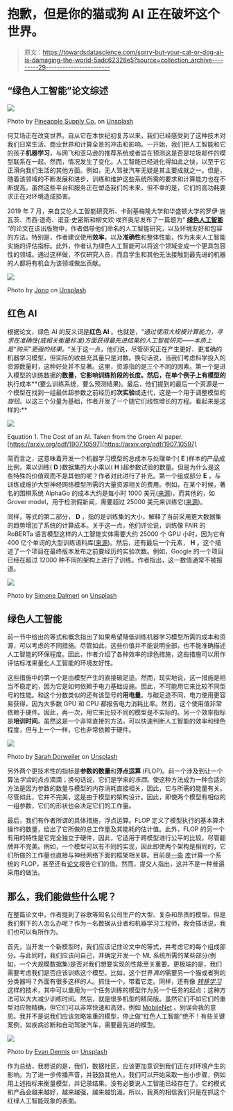 # 抱歉，但是你的猫或狗 AI 正在破坏这个世界。

> 原文：<https://towardsdatascience.com/sorry-but-your-cat-or-dog-ai-is-damaging-the-world-5adc62328e5?source=collection_archive---------29----------------------->

## “绿色人工智能”论文综述

![](img/43dadca6edd981c0e89df9c722607af0.png)

Photo by [Pineapple Supply Co.](https://unsplash.com/@pineapple?utm_source=medium&utm_medium=referral) on [Unsplash](https://unsplash.com?utm_source=medium&utm_medium=referral)

何艾场正在改变世界。自从它在本世纪初复苏以来，我们已经感受到了这种技术对我们日常生活、商业世界和计算全景的冲击和影响。一开始，我们把人工智能和它的孩子**机器学习**，与网飞和亚马逊的推荐系统或者旨在预测这是否是垃圾邮件的模型联系在一起。然而，情况发生了变化。人工智能已经进化得如此之快，以至于它正滑向我们生活的其他方面。例如，无人驾驶汽车无疑是其主要成就之一。但是，随着该领域的不断发展和进步，训练和维护这些系统所需的要求和计算能力也在不断提高。虽然这些平台和服务正在塑造我们的未来，但不幸的是，它们的高功耗要求正在对环境造成损害。

2019 年 7 月，来自艾伦人工智能研究所、卡耐基梅隆大学和华盛顿大学的罗伊·施瓦茨、杰西·道奇、诺亚·史密斯和柳文欢·埃齐奥尼发布了一篇题为“ [**绿色人工智能**](https://arxiv.org/abs/1907.10597) ”的论文在该出版物中，作者倡导他们命名的人工智能研究，以及环境友好和包容的方法。特别是，作者建议使用**效率**，以及**准确性**和整体性能，作为未来人工智能实施的评估指标。此外，作者认为绿色人工智能可以将这个领域变成一个更具包容性的领域。通过这样做，不仅研究人员，而且学生和其他无法接触到最先进的机器的人都将有机会为该领域做出贡献。

![](img/0b68e7bcf02abd18c003b76614825581.png)

Photo by [Jono](https://unsplash.com/@xjono?utm_source=medium&utm_medium=referral) on [Unsplash](https://unsplash.com?utm_source=medium&utm_medium=referral)

## 红色 AI

根据论文，绿色 AI 的反义词是**红色 AI** 。也就是，“*通过使用大规模计算能力，寻求在准确性(或相关衡量标准)方面获得最先进结果的人工智能研究——本质上是“购买”更强的结果。*“关于这一点，他们说，尽管研究正在产生更好、更准确的机器学习模型，但实际的收益充其量只是对数。换句话说，当我们考虑科学投入的资源数量时，这种好处并不显著。这里，资源指的是三个不同的因素。第一个是进入模型的训练数据的**数量，它影响训练阶段的长度。然后，在单个例子上有模型的**执行成本**(要么训练系统，要么预测结果)。最后，他们提到的最后一个资源是一个模型在找到一组最优超参数之前经历的**次实验**或迭代，这是一个用于调整模型的*旋钮*。以这三个分量为基础，作者开发了一个随它们线性增长的方程。看起来是这样的:**

![](img/7b9153ce7a1cccb240464aca01eba0e1.png)

Equation 1\. The Cost of an AI. Taken from the Green AI paper. [https://arxiv.org/pdf/1907.10597](https://arxiv.org/pdf/1907.10597)

简而言之，这意味着开发一个机器学习模型的总成本与处理单个( **E** )样本的产品成比例，乘以训练( **D** )数据集的大小乘以( **H** )超参数试验的数量。但是为什么是这些特殊的价值观而不是其他的呢？作者对此进行了补充。第一个组成部分 **E** ，与训练或维护大型神经网络模型所需的大量资源相关的费用。例如，在某个时候，著名的围棋系统 AlphaGo 的成本大约是每小时 1000 美元([来源](https://www.nature.com/articles/nature16961))，而其他的，如 Grover model，用于检测假新闻，需要超过 25000 美元来训练它([来源](https://arxiv.org/abs/1905.12616))。

同样，等式的第二部分， **D** ，指的是训练集的大小，解释了当前采用更大数据集的趋势增加了系统的计算成本。关于这一点，他们评论说，训练像 FAIR 的 RoBERTa 语言模型这样的人工智能实体需要大约 25000 个 GPU 小时，因为它有 400 亿个单词的大型训练语料库([来源](https://arxiv.org/abs/1907.11692))。然后，还有最后一个元素， **H** 。这个描述了一个项目在最终版本发布之前要经历的实验次数。例如，Google 的一个项目已经在超过 12000 种不同的架构上进行了训练。作者指出，这一数值通常不被报道。

![](img/605d8982ea1b8c153096e941bd5f4c25.png)

Photo by [Simone Dalmeri](https://unsplash.com/@simone_dalmeri?utm_source=medium&utm_medium=referral) on [Unsplash](https://unsplash.com?utm_source=medium&utm_medium=referral)

## 绿色人工智能

前一节中给出的等式和概念指出了如果希望降低训练机器学习模型所需的成本和资源，可以考虑的不同措施。尽管如此，这些价值并不能说明全部，也不能准确描述人工智能的环保程度。因此，作者介绍了各种效率的绿色措施，这些措施可以用作评估标准来量化人工智能的环境友好性。

这些措施中的第一个是由模型产生的直接碳足迹。然而，现实地说，这一措施是相当不稳定的，因为它是如何依赖于电力基础设施。因此，不可能用它来比较不同型号的性能。和这个分数类似的还有该型号的**用电量**。与碳足迹不同，电力使用更容易获得，因为大多数 GPU 和 CPU 都报告电力消耗比率。然而，这个使用值非常依赖于硬件。因此，再一次，用它来比较不同的模型是不实际的。另一个效率指标是**培训时间**。虽然这是一个非常直接的方法，可以快速判断人工智能的效率和绿色程度，但与上一个一样，它也非常依赖于硬件。

![](img/4afcc9f2d637adffbd91c32b92b37ea1.png)

Photo by [Sarah Dorweiler](https://unsplash.com/@sarahdorweiler?utm_source=medium&utm_medium=referral) on [Unsplash](https://unsplash.com?utm_source=medium&utm_medium=referral)

另外两个更技术性的指标是**参数的数量**和**浮点运算** (FLOP)。前一个涉及到让一个算法*学会*的点点滴滴；换句话说，它们是学来的*东西*。使这种方法成为一种合适的方法是因为参数的数量与模型的内存消耗直接相关，因此，它与所需的能量有关。尽管如此，它并不完美，这是由于模型的架构设计。因此，即使两个模型有相似的一组参数，它们的形状也会决定它们的工作量。

最后，我们有作者所谓的具体措施，浮点运算。FLOP 定义了模型执行的基本算术操作的数量，给出了它所做的总工作量及其能耗的估计值。此外，FLOP 的另一个有用的特性是它完全独立于硬件，因此，它适用于跨模型进行公平的比较。尽管翻牌并不完美。例如，一个模型可以有不同的实现，因此即使两个架构是相同的，它们所做的工作量也直接与神经网络下面的框架相关联。目前是[一些](https://github.com/Swall0w/torchstat) [库](https://github.com/Lyken17/pytorch-OpCounter)计算一个系统的 FLOP，甚至还有[论文](https://arxiv.org/abs/1611.06440)报告它们的值。然而，提交人指出，这并不是一种普遍采用的做法。

## 那么，我们能做些什么呢？

在整篇论文中，作者提到了谷歌等知名公司生产的大型、复杂和昂贵的模型。但是我们剩下的人怎么办呢？作为一名数据从业者和机器学习工程师，我会插话说，我们也可以有所作为。

首先，当开发一个新模型时，我们应该记住论文中的等式，并考虑它的每个组成部分。与此同时，我们应该问自己，并确定开发一个 ML 系统所需的某些部分(例如，一个大规模数据集)是否对我们想要实现的性能至关重要。更极端的是，我们需要考虑我们是否应该训练这个模型。比如，这个世界*真的*需要另一个猫或者狗的分类器吗？外面有很多这样的人。抓住一个，带着它走。同样，还有像 [*转移学习*](https://en.wikipedia.org/wiki/Transfer_learning) 这样的技术，其中可以重用为一个任务训练的模型作为另一个任务的起点；这种方法可以大大减少训练时间。然后，就是很多机型的精简版。虽然它们不如它们的重型对应物精确，但它们可以非常快速和高效，例如 [MobileNet](https://arxiv.org/abs/1801.04381) 。别误会我的意思。我并不是说我们应该忽略笨重的模型，停止做“红色人工智能”绝不！有些关键案例，如疾病诊断和自动驾驶汽车，需要最先进的模型。

![](img/41dd6f306b206c4a203ae45120f4398e.png)

Photo by [Evan Dennis](https://unsplash.com/@evan__bray?utm_source=medium&utm_medium=referral) on [Unsplash](https://unsplash.com?utm_source=medium&utm_medium=referral)

作为总结，我想说的是，我们，数据社区，应该更加意识到我们正在对环境产生的影响。为了进一步传播声音，并鼓励其他人，我们可以开始采取一些小步骤，例如用上述指标来衡量模型，并记录结果。没有必要说人工智能已经存在了。它的模式和产品会越来越好，越来越强，越来越饥渴。所以，我真的相信我们只是在抓这个红绿人工智能现象的表面。